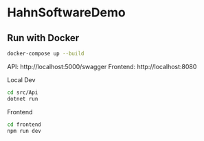 # HahnSoftwareDemo

## Run with Docker
```bash
docker-compose up --build
```

API: http://localhost:5000/swagger
Frontend: http://localhost:8080

Local Dev
```bash
cd src/Api
dotnet run
```
Frontend
```bash
cd frontend
npm run dev
```